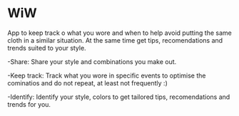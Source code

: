 WiW
===
App to keep track o what you wore and when to help avoid putting the
same cloth in a similar situation. At the same time get tips,
recomendations and trends suited to your style.

-Share: Share your style and combinations you make out.

-Keep track:  Track what you wore in specific events to optimise the cominatios and do not repeat, at least not frequently  :)

-Identify:  Identify your style, colors to get tailored tips, recomendations and trends for you.
